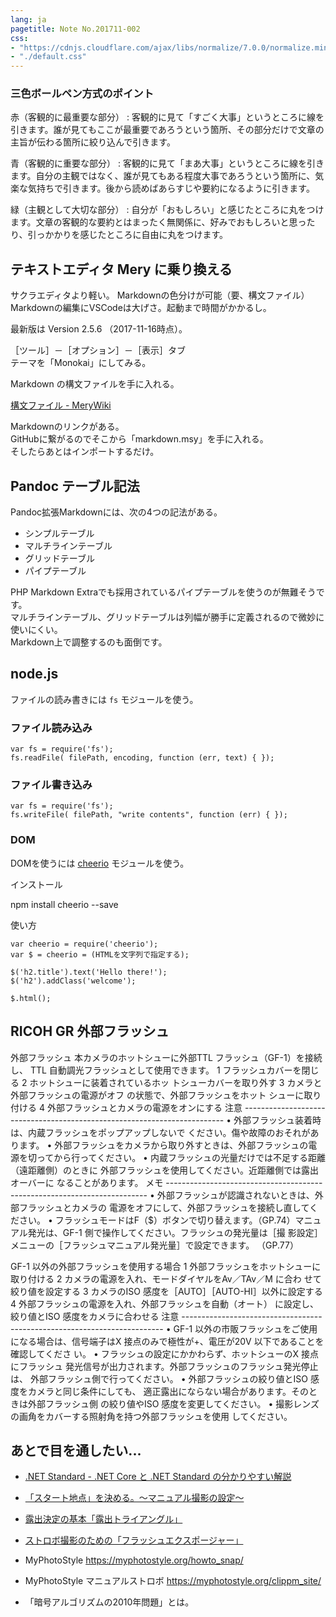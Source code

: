 ```yaml
---
lang: ja
pagetitle: Note No.201711-002
css:
- "https://cdnjs.cloudflare.com/ajax/libs/normalize/7.0.0/normalize.min.css"
- "./default.css"
---
```


### 三色ボールペン方式のポイント

赤（客観的に最重要な部分）
:   客観的に見て「すごく大事」というところに線を引きます。誰が見てもここが最重要であろうという箇所、その部分だけで文章の主旨が伝わる箇所に絞り込んで引きます。

青（客観的に重要な部分）
:   客観的に見て「まあ大事」というところに線を引きます。自分の主観ではなく、誰が見てもある程度大事であろうという箇所に、気楽な気持ちで引きます。後から読めばあらすじや要約になるように引きます。

緑（主観として大切な部分）
:   自分が「おもしろい」と感じたところに丸をつけます。文章の客観的な要約とはまったく無関係に、好みでおもしろいと思ったり、引っかかりを感じたところに自由に丸をつけます。







## テキストエディタ Mery に乗り換える

サクラエディタより軽い。
Markdownの色分けが可能（要、構文ファイル）
Markdownの編集にVSCodeは大げさ。起動まで時間がかかるし。

最新版は Version 2.5.6 （2017-11-16時点）。

［ツール］－［オプション］－［表示］タブ  
テーマを「Monokai」にしてみる。

Markdown の構文ファイルを手に入れる。

[構文ファイル - MeryWiki](https://www.haijin-boys.com/wiki/%E6%A7%8B%E6%96%87%E3%83%95%E3%82%A1%E3%82%A4%E3%83%AB)

Markdownのリンクがある。  
GitHubに繋がるのでそこから「markdown.msy」を手に入れる。  
そしたらあとはインポートするだけ。















## Pandoc テーブル記法

Pandoc拡張Markdownには、次の4つの記法がある。

* シンプルテーブル
* マルチラインテーブル
* グリッドテーブル
* パイプテーブル

PHP Markdown Extraでも採用されているパイプテーブルを使うのが無難そうです。  
マルチラインテーブル、グリッドテーブルは列幅が勝手に定義されるので微妙に使いにくい。  
Markdown上で調整するのも面倒です。










## node.js

ファイルの読み書きには `fs` モジュールを使う。

### ファイル読み込み

```
var fs = require('fs');
fs.readFile( filePath, encoding, function (err, text) { });
```


### ファイル書き込み

```
var fs = require('fs');
fs.writeFile( filePath, "write contents", function (err) { });
```


### DOM

DOMを使うには [cheerio](https://www.npmjs.com/package/cheerio) モジュールを使う。

インストール

npm install cheerio --save

使い方

```
var cheerio = require('cheerio');
var $ = cheerio = (HTMLを文字列で指定する);

$('h2.title').text('Hello there!');
$('h2').addClass('welcome');

$.html();
```












## RICOH GR 外部フラッシュ

外部フラッシュ
本カメラのホットシューに外部TTL フラッシュ（GF-1）を接続し、
TTL 自動調光フラッシュとして使用できます。
1 フラッシュカバーを閉じる
2 ホットシューに装着されているホッ
トシューカバーを取り外す
3 カメラと外部フラッシュの電源がオフ
の状態で、外部フラッシュをホット
シューに取り付ける
4 外部フラッシュとカメラの電源をオンにする
注意 -------------------------------------------------------------------------
• 外部フラッシュ装着時は、内蔵フラッシュをポップアップしないで
ください。傷や故障のおそれがあります。
• 外部フラッシュをカメラから取り外すときは、外部フラッシュの電
源を切ってから行ってください。
• 内蔵フラッシュの光量だけでは不足する距離（遠距離側）のときに
外部フラッシュを使用してください。近距離側では露出オーバーに
なることがあります。
メモ -------------------------------------------------------------------------
• 外部フラッシュが認識されないときは、外部フラッシュとカメラの
電源をオフにして、外部フラッシュを接続し直してください。
• フラッシュモードはF（$）ボタンで切り替えます。（GP.74）マニュ
アル発光は、GF-1 側で操作してください。フラッシュの発光量は［撮
影設定］メニューの［フラッシュマニュアル発光量］で設定できます。
（GP.77）



GF-1 以外の外部フラッシュを使用する場合
1 外部フラッシュをホットシューに取り付ける
2 カメラの電源を入れ、モードダイヤルをAv／TAv／M に合わ
せて絞り値を設定する
3 カメラのISO 感度を［AUTO］［AUTO-HI］以外に設定する
4 外部フラッシュの電源を入れ、外部フラッシュを自動（オート）
に設定し、絞り値とISO 感度をカメラに合わせる
注意 -------------------------------------------------------------------------
• GF-1 以外の市販フラッシュをご使用になる場合は、信号端子はX
接点のみで極性が+、電圧が20V 以下であることを確認してくださ
い。
• フラッシュの設定にかかわらず、ホットシューのX 接点にフラッシュ
発光信号が出力されます。外部フラッシュのフラッシュ発光停止は、
外部フラッシュ側で行ってください。
• 外部フラッシュの絞り値とISO 感度をカメラと同じ条件にしても、
適正露出にならない場合があります。そのときは外部フラッシュ側
の絞り値やISO 感度を変更してください。
• 撮影レンズの画角をカバーする照射角を持つ外部フラッシュを使用
してください。
















## あとで目を通したい...

* [.NET Standard - .NET Core と .NET Standard の分かりやすい解説](https://msdn.microsoft.com/ja-jp/magazine/mt842506.aspx)
* [「スタート地点」を決める。～マニュアル撮影の設定～](http://blog.enjoycamera.jp/archives/1863)
* [露出決定の基本「露出トライアングル」](http://blog.enjoycamera.jp/archives/270)
* [ストロボ撮影のための「フラッシュエクスポージャー」](http://blog.enjoycamera.jp/archives/614)
* MyPhotoStyle <https://myphotostyle.org/howto_snap/>
* MyPhotoStyle マニュアルストロボ <https://myphotostyle.org/clippm_site/>

* 「暗号アルゴリズムの2010年問題」とは。













